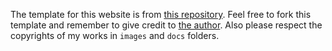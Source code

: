 The template for this website is from [this repository](https://github.com/christianezeani/panthera-jekyll). Feel free to fork this template and remember to give credit to [the author](https://github.com/christianezeani). Also please respect the copyrights of my works in `images` and `docs` folders.
